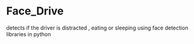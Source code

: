 # Face_Drive
detects if the driver is distracted , eating or sleeping using face detection libraries in python  
